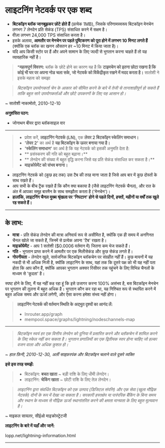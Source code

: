 # लाइटनिंग नेटवर्क पर एक शब्द
* **बिटकॉइन ब्लॉक जानबूझकर छोटे होते हैं** (प्रत्येक 1MB),
जिसके परिणामस्वरूप बिटकॉइन मेनचेन लगभग 7 लेनदेन प्रति सेकंड (TPS) संसाधित करने में सक्षम है।
* वीज़ा लगभग 24,000 TPS संसाधित करता है।
* इसके अलावा, **आमतौर पर मेनचेन पर पहले पुष्टिकरण को पूरा होने में लगभग 10 मिनट लगते हैं** (क्योंकि एक ब्लॉक का खनन औसतन हर ~10 मिनट में किया जाता है)।
* यदि आप किसी स्टोर पर हैं और अपने सामान के लिए जल्दी से भुगतान करना चाहते हैं तो यह व्यावहारिक नहीं है।

> ***महत्वपूर्ण विवरण:** ब्लॉक के छोटे होने का कारण यह है कि **टाइमचेन को इतना छोटा रखना है कि कोई भी घर पर अपना नोड चला सके, जो नेटवर्क को विकेंद्रीकृत रखने में मदद करता है।** सातोशी ने इसके महत्व को समझा

>*बिटकॉइन उपयोगकर्ता चेन के आकार को सीमित करने के बारे में तेजी से
तानाशाहीपूर्ण हो सकते हैं ताकि बहुत सारे उपयोगकर्ताओं
और छोटे उपकरणों के लिए यह आसान हो।*

~ सातोशी नाकामोतो, 2010-12-10

**अनुशंसित पठन:**
* जोनाथन बीयर द्वारा ब्लॉकसाइज़ वार
---

>* प्रवेश करें, **लाइटनिंग नेटवर्क (LN),** एक **लेयर 2 बिटकॉइन
>स्केलिंग समाधान।**
>* **'लेयर 2'** का अर्थ है **यह बिटकॉइन के ऊपर बनाया गया है।**
>* **'स्केलिंग समाधान'** का अर्थ है कि यह नेटवर्क को इसकी अनुमति देता है:
>* ** प्रसंस्करण की गति को बहुत बढ़ाना।**
>* ** लेनदेन की संख्या में बहुत वृद्धि करना जिसे वह
>प्रति सेकंड संसाधित कर सकता है।**
>* **माइक्रोपेमेंट को संभव बनाना।**

* लाइटनिंग नेटवर्क को (कुछ हद तक) उस टैब की तरह माना जाता है जिसे आप बार में कुछ दोस्तों के साथ रखते हैं।
* आप सभी के बीच ट्रैक रखते हैं कि कौन क्या बकाया है
(जैसे लाइटनिंग नेटवर्क चैनल), और रात के अंत में आपका समूह बारमैन के साथ समझौता करता है
('मेनचेन')।
* **हालांकि, लाइटनिंग चैनल मुख्य श्रृंखला पर 'निपटान' होने से पहले दिनों, हफ्तों, महीनों या वर्षों तक खुले रह सकते हैं।**

---
## के लाभ:
* **मात्रा** - प्रति सेकंड लेनदेन की मात्रा
अनिवार्य रूप से असीमित है, क्योंकि एक ही समय में अनगिनत चैनल खोले जा सकते हैं, जिनमें से प्रत्येक अपना
'टैब' रखता है।
* **माइक्रोपेमेंट** - आप 1 सतोशी ($0.0006 वर्तमान में) जितना कम भेज सकते हैं।
* **गति** - भुगतान प्राप्त करने में आमतौर पर एक मिलीसेकंड और कुछ सेकंड लगते हैं।
* **गोपनीयता** - लेनदेन खुले, सार्वजनिक बिटकॉइन ब्लॉकचेन पर संग्रहीत नहीं हैं। कुछ मायनों में यह नकदी से भी अधिक निजी है, क्योंकि लाइटनिंग के साथ, यहां तक ​​कि दूसरे पक्ष को भी यह नहीं पता होता कि आप कौन हैं, क्योंकि आपका भुगतान अक्सर रिसीवर तक पहुंचने के लिए विभिन्न चैनलों के माध्यम से 'कूदता' है।

स्पष्ट होने के लिए, मैं यह नहीं कह रहा हूं कि इसे उजागर करना 100% असंभव है, बस बिटकॉइन मेनचेन पर भुगतान की तुलना में बहुत अधिक है।
भुगतान कौन कर रहा था, यह निश्चित रूप से स्थापित करने में बहुत अधिक समय और ऊर्जा लगेगी, और ऐसा करना हमेशा संभव नहीं होगा।

>**लाइटनिंग नेटवर्क की वर्तमान स्थिति के अद्भुत दृश्यों का आनंद लें:**
>* lnrouter.app/graph
>* mempool.space/graphs/lightning/nodeschannels-map

---

>*बिटकॉइन स्वयं हर
एक वित्तीय लेनदेन को दुनिया में प्रसारित करने और
ब्लॉकचेन में शामिल करने के लिए स्केल नहीं कर सकता है।
भुगतान प्रणालियों का एक द्वितीयक स्तर होना चाहिए जो हल्का
वजन वाला और अधिक कुशल हो।*

*~ हाल फ़िनी, 2010-12-30, अर्ली साइफ़रपंक
और बिटकॉइन चलाने वाले दूसरे व्यक्ति*

**इसे इस तरह समझें:**
>* बिटकॉइन: **बचत खाता** ~ बड़ी राशि के लिए धीमी लेनदेन।
>* लाइटनिंग: **चेकिंग खाता** ~ छोटी राशि के लिए तेज़ लेनदेन।


>*लाइटनिंग द्वारा संवर्धित बिटकॉइन को एक उत्पाद (डिजिटल संपत्ति) और एक सेवा (खुला मौद्रिक नेटवर्क) दोनों के रूप में देखा जा सकता है। सरकारी हस्तक्षेप या
पारंपरिक बैंकिंग के बिना समय और स्थान के माध्यम से मौद्रिक ऊर्जा स्थानांतरित करने की क्षमता मानवता के लिए बहुत मूल्यवान है।*

~ माइकल सायलर, सीईओ
माइक्रोस्ट्रेटजी

**लाइटनिंग के बारे में यहाँ और जानें:**

lopp.net/lightning-information.html

---
